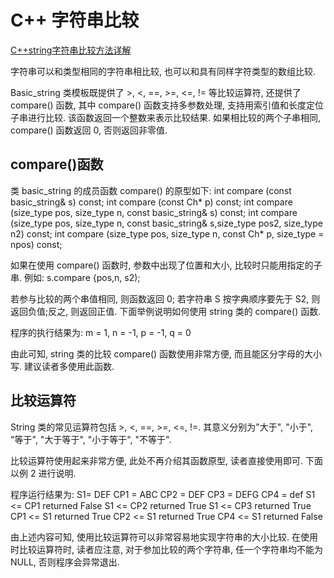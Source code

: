 # C++ 字符串比较

[C++string字符串比较方法详解](http://c.biancheng.net/view/1447.html)

字符串可以和类型相同的字符串相比较, 也可以和具有同样字符类型的数组比较.

Basic_string 类模板既提供了  >, <, ==, >=, <=, != 等比较运算符,
还提供了 compare() 函数, 其中 compare() 函数支持多参数处理,
支持用索引值和长度定位子串进行比较. 该函数返回一个整数来表示比较结果.
如果相比较的两个子串相同, compare() 函数返回 0, 否则返回非零值.

## compare()函数

类 basic_string 的成员函数 compare() 的原型如下:
int compare (const basic_string& s) const;
int compare (const Ch* p) const;
int compare (size_type pos, size_type n, const basic_string& s) const;
int compare (size_type pos, size_type n, const basic_string& s,size_type pos2, size_type n2) const;
int compare (size_type pos, size_type n, const Ch* p, size_type = npos) const;

如果在使用 compare() 函数时, 参数中出现了位置和大小, 比较时只能用指定的子串. 例如:
s.compare {pos,n, s2);

若参与比较的两个串值相同, 则函数返回 0;
若字符串 S 按字典顺序要先于 S2, 则返回负值;反之, 则返回正值.
下面举例说明如何使用 string 类的 compare() 函数.

程序的执行结果为:
m = 1, n = -1, p = -1, q = 0

由此可知, string 类的比较 compare() 函数使用非常方便, 而且能区分字母的大小写. 建议读者多使用此函数.

## 比较运算符

String 类的常见运算符包括 >, <, ==, >=, <=, !=. 其意义分别为"大于", "小于", "等于", "大于等于", "小于等于", "不等于".

比较运算符使用起来非常方便, 此处不再介绍其函数原型, 读者直接使用即可. 下面以例 2 进行说明.

程序运行结果为:
S1= DEF
CP1 = ABC
CP2 = DEF
CP3 = DEFG
CP4 = def
S1 <= CP1 returned False
S1 <= CP2 returned True
S1 <= CP3 returned True
CP1 <= S1 returned True
CP2 <= S1 returned True
CP4 <= S1 returned False

由上述内容可知, 使用比较运算符可以非常容易地实现字符串的大小比较.
在使用时比较运算符时, 读者应注意, 对于参加比较的两个字符串, 任一个字符串均不能为 NULL, 否则程序会异常退出.
